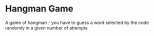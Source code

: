 # Hangman Game
 A game of hangman - you have to guess a word selected by the code randomly in a given number of attempts
